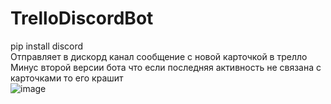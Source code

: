 # TrelloDiscordBot
pip install discord		        
Отправляет в дискорд канал сообщение с новой карточкой в трелло         
Минус второй версии бота что если последняя активность не связана с карточками то его крашит                          
![image](https://user-images.githubusercontent.com/18011884/148665182-3a928180-1a86-41d3-a7b9-01a6f7566f06.png)

